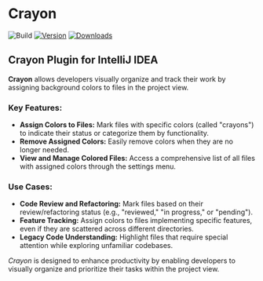 # Crayon

![Build](https://github.com/V-Kaze/crayon/workflows/Build/badge.svg)
[![Version](https://img.shields.io/jetbrains/plugin/v/MARKETPLACE_ID.svg)](https://plugins.jetbrains.com/plugin/MARKETPLACE_ID)
[![Downloads](https://img.shields.io/jetbrains/plugin/d/MARKETPLACE_ID.svg)](https://plugins.jetbrains.com/plugin/MARKETPLACE_ID)

<!-- Plugin description -->
<h2>Crayon Plugin for IntelliJ IDEA</h2>

<p><strong>Crayon</strong> allows  developers visually organize and track their work by assigning
background colors to files in the project view.</p>

<h3>Key Features:</h3>
<ul>
  <li><strong>Assign Colors to Files:</strong> Mark files with specific colors (called "crayons") to indicate their status or categorize them by functionality.</li>
  <li><strong>Remove Assigned Colors:</strong> Easily remove colors when they are no longer needed.</li>
  <li><strong>View and Manage Colored Files:</strong> Access a comprehensive list of all files with assigned colors through the settings menu.</li>
</ul>

<h3>Use Cases:</h3>
<ul>
  <li><strong>Code Review and Refactoring:</strong> Mark files based on their review/refactoring status (e.g., "reviewed," "in progress," or "pending").</li>
  <li><strong>Feature Tracking:</strong> Assign colors to files implementing specific features, even if they are scattered across different directories.</li>
  <li><strong>Legacy Code Understanding:</strong> Highlight files that require special attention while exploring unfamiliar codebases.</li>
</ul>

<p><em>Crayon</em> is designed to enhance productivity by enabling developers to visually organize and prioritize their tasks within the project view.</p>
<!-- Plugin description end -->